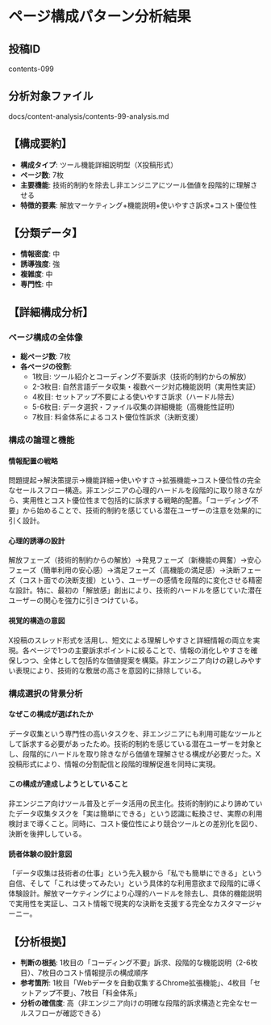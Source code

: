 # ページ構成パターン分析結果

## 投稿ID
contents-099

## 分析対象ファイル
docs/content-analysis/contents-99-analysis.md

## 【構成要約】
- **構成タイプ**: ツール機能詳細説明型（X投稿形式）
- **ページ数**: 7枚
- **主要機能**: 技術的制約を除去し非エンジニアにツール価値を段階的に理解させる
- **特徴的要素**: 解放マーケティング+機能説明+使いやすさ訴求+コスト優位性

## 【分類データ】
- **情報密度**: 中
- **誘導強度**: 強
- **複雑度**: 中
- **専門性**: 中

## 【詳細構成分析】

### ページ構成の全体像
- **総ページ数**: 7枚
- **各ページの役割**:
  - 1枚目: ツール紹介とコーディング不要訴求（技術的制約からの解放）
  - 2-3枚目: 自然言語データ収集・複数ページ対応機能説明（実用性実証）
  - 4枚目: セットアップ不要による使いやすさ訴求（ハードル除去）
  - 5-6枚目: データ選択・ファイル収集の詳細機能（高機能性証明）
  - 7枚目: 料金体系によるコスト優位性訴求（決断支援）

### 構成の論理と機能

#### 情報配置の戦略
問題提起→解決策提示→機能詳細→使いやすさ→拡張機能→コスト優位性の完全なセールスフロー構造。非エンジニアの心理的ハードルを段階的に取り除きながら、実用性とコスト優位性まで包括的に訴求する戦略的配置。「コーディング不要」から始めることで、技術的制約を感じている潜在ユーザーの注意を効果的に引く設計。

#### 心理的誘導の設計
解放フェーズ（技術的制約からの解放）→発見フェーズ（新機能の興奮）→安心フェーズ（簡単利用の安心感）→満足フェーズ（高機能の満足感）→決断フェーズ（コスト面での決断支援）という、ユーザーの感情を段階的に変化させる精密な設計。特に、最初の「解放感」創出により、技術的ハードルを感じていた潜在ユーザーの関心を強力に引きつけている。

#### 視覚的構造の意図
X投稿のスレッド形式を活用し、短文による理解しやすさと詳細情報の両立を実現。各ページで1つの主要訴求ポイントに絞ることで、情報の消化しやすさを確保しつつ、全体として包括的な価値提案を構築。非エンジニア向けの親しみやすい表現により、技術的な敷居の高さを意図的に排除している。

### 構成選択の背景分析

#### なぜこの構成が選ばれたか
データ収集という専門性の高いタスクを、非エンジニアにも利用可能なツールとして訴求する必要があったため。技術的制約を感じている潜在ユーザーを対象とし、段階的にハードルを取り除きながら価値を理解させる構成が必要だった。X投稿形式により、情報の分割配信と段階的理解促進を同時に実現。

#### この構成が達成しようとしていること
非エンジニア向けツール普及とデータ活用の民主化。技術的制約により諦めていたデータ収集タスクを「実は簡単にできる」という認識に転換させ、実際の利用検討まで導くこと。同時に、コスト優位性により競合ツールとの差別化を図り、決断を後押ししている。

#### 読者体験の設計意図
「データ収集は技術者の仕事」という先入観から「私でも簡単にできる」という自信、そして「これは使ってみたい」という具体的な利用意欲まで段階的に導く体験設計。解放マーケティングにより心理的ハードルを除去し、具体的機能説明で実用性を実証し、コスト情報で現実的な決断を支援する完全なカスタマージャーニー。

## 【分析根拠】
- **判断の根拠**: 1枚目の「コーディング不要」訴求、段階的な機能説明（2-6枚目）、7枚目のコスト情報提示の構成順序
- **参考箇所**: 1枚目「Webデータを自動収集するChrome拡張機能」、4枚目「セットアップ不要」、7枚目「料金体系」
- **分析の確信度**: 高（非エンジニア向けの明確な段階的訴求構造と完全なセールスフローが確認できる）